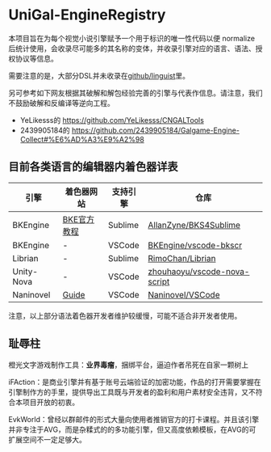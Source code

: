 # UniGal-EngineRegistry

本项目旨在为每个视觉小说引擎赋予一个用于标识的唯一性代码以便 normalize 后统计使用，会收录尽可能多的其名称的变体，并收录引擎对应的语言、语法、授权协议等信息。

<!-- MARKDOWN_TABLE BEGIN -->
<!-- WARNING: THIS TABLE IS MAINTAINED BY PROGRAMME, YOU SHOULD ADD DATA TO COLLECTION JSON -->

<!-- MARKDOWN_TABLE END -->

需要注意的是，大部分DSL并未收录在[github/linguist](https://github.com/github/linguist/blob/master/lib/linguist/languages.yml)里。

另可参考如下网友根据其破解和解包经验完善的引擎与代表作信息。请注意，我们不鼓励破解和反编译等逆向工程。

+ YeLikesss的 https://github.com/YeLikesss/CNGALTools 
+ 2439905184的 https://github.com/2439905184/Galgame-Engine-Collect#%E6%AD%A3%E9%A2%98

## 目前各类语言的编辑器内着色器详表

| 引擎 | 着色器网站 | 支持引擎 | 仓库 |
|-|-|-|-|
| BKEngine | [BKE官方教程](http://docs.bakery.moe/faq) | Sublime | [AllanZyne/BKS4Sublime](https://github.com/AllanZyne/BKS4Sublime) |
| BKEngine | - | VSCode | [BKEngine/vscode-bkscr](https://github.com/BKEngine/vscode-bkscr) |
| Librian | - | Sublime | [RimoChan/Librian](https://github.com/RimoChan/Librian/tree/master/librian/librian%E6%9C%AC%E9%AB%94/%E5%9C%9F%E7%89%B9%E7%94%A2) |
| Unity-Nova | - | VSCode | [zhouhaoyu/vscode-nova-script](https://github.com/zhouhaoyu/vscode-nova-script) |
| Naninovel | [Guide](https://naninovel.com/guide/ide-extension) | VSCode | [Naninovel/VSCode](https://github.com/Naninovel/VSCode) |

注意，以上部分语法着色器开发者维护较缓慢，可能不适合非开发者使用。

## 耻辱柱

橙光文字游戏制作工具：**业界毒瘤**，捆绑平台，逼迫作者吊死在自家一颗树上

iFAction：是商业引擎并有基于账号云端验证的加密功能，作品的打开需要掌握在引擎制作方的手里，提供导出工具既与开发者的盈利和用户素材安全违背，又不符合本项目开放的初衷。

EvkWorld：曾经以群邮件的形式大量向使用者推销官方的打卡课程。并且该引擎并非专注于AVG，而是杂糅式的的多功能引擎，但又高度依赖模板，在AVG的可扩展空间不一定足够大。